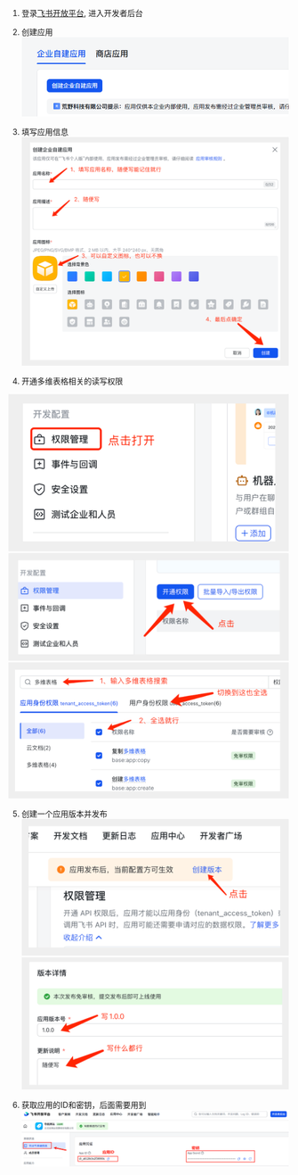 1. 登录[飞书开放平台](https://open.feishu.cn/?lang=zh-CN), 进入开发者后台

2. 创建应用
![创建应用](./images/a0.png)

3. 填写应用信息
![填写应用信息](./images/a1.png)

4. 开通多维表格相关的读写权限

![多维表格权限1](./images/a2.png)
![多维表格权限2](./images/a3.png)
![多维表格权限3](./images/a4.png)

5. 创建一个应用版本并发布
![发布应用版本1](./images/a5.png)
![发布应用版本2](./images/a6.png)

6. 获取应用的ID和密钥，后面需要用到
![获取应用ID和密钥](./images/a7.png)

